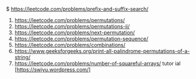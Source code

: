  $  https://leetcode.com/problems/prefix-and-suffix-search/

1.	https://leetcode.com/problems/permutations/
2.	https://leetcode.com/problems/permutations-ii/
3.	https://leetcode.com/problems/next-permutation/
4.	https://leetcode.com/problems/permutation-sequence/
5.	https://leetcode.com/problems/combinations/
6.	https://www.geeksforgeeks.org/print-all-palindrome-permutations-of-a-string/
7.	https://leetcode.com/problems/number-of-squareful-arrays/
   tutor ial [https://swiyu.wordpress.com/]

